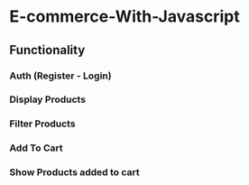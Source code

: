 # E-commerce-With-Javascript
## Functionality
### Auth (Register - Login)
### Display Products
### Filter Products
### Add To Cart
### Show Products added to cart
